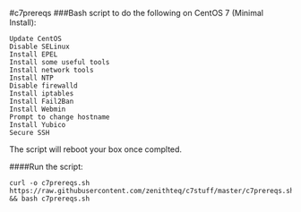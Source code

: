 #c7prereqs
###Bash script to do the following on CentOS 7 (Minimal Install):
```
Update CentOS
Disable SELinux
Install EPEL
Install some useful tools
Install network tools
Install NTP
Disable firewalld
Install iptables
Install Fail2Ban
Install Webmin
Prompt to change hostname
Install Yubico
Secure SSH
```
The script will reboot your box once complted.

####Run the script:
```
curl -o c7prereqs.sh https://raw.githubusercontent.com/zenithteq/c7stuff/master/c7prereqs.sh && bash c7prereqs.sh
```
